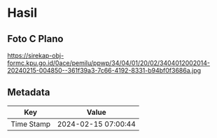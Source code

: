# Hasil

## Foto C Plano

https://sirekap-obj-formc.kpu.go.id/0ace/pemilu/ppwp/34/04/01/20/02/3404012002014-20240215-004850--361f39a3-7c66-4192-8331-b94bf0f3686a.jpg


## Metadata

| Key        | Value               |
| ---------- | ------------------- |
| Time Stamp | 2024-02-15 07:00:44 |



